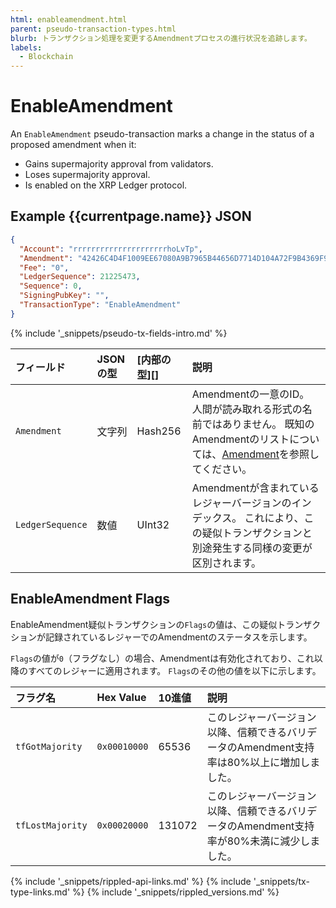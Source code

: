 ```yaml
---
html: enableamendment.html
parent: pseudo-transaction-types.html
blurb: トランザクション処理を変更するAmendmentプロセスの進行状況を追跡します。
labels:
  - Blockchain
---
```


# EnableAmendment

An `EnableAmendment` pseudo-transaction marks a change in the status of a proposed amendment when it:

- Gains supermajority approval from validators.
- Loses supermajority approval.
- Is enabled on the XRP Ledger protocol.

<!-- TODO: Move to propose amendments tutorial.

A server only enables amendments when these conditions are met:
  
- A previous ledger includes an `EnableAmendment` pseudo-transaction with the `tfGotMajority` flag enabled.
- The previous ledger in question is an ancestor of the current ledger.
- The previous ledger in question has a close time that is at least two weeks before the close time of the latest flag ledger.
- There are no `EnableAmendment` pseudo-transactions for this amendment with the `tfLostMajority` flag enabled in the consensus ledgers between the `tfGotMajority` pseudo-transaction and the current ledger.

-->

## Example {{currentpage.name}} JSON

```json
{
  "Account": "rrrrrrrrrrrrrrrrrrrrrhoLvTp",
  "Amendment": "42426C4D4F1009EE67080A9B7965B44656D7714D104A72F9B4369F97ABF044EE",
  "Fee": "0",
  "LedgerSequence": 21225473,
  "Sequence": 0,
  "SigningPubKey": "",
  "TransactionType": "EnableAmendment"
}  
```


{% include '_snippets/pseudo-tx-fields-intro.md' %}
<!--{# fix md highlighting_ #}-->

| フィールド            | JSONの型 | \[内部の型\]\[\] | 説明                                                                                                  |
|:---------------- |:------ |:------------ |:--------------------------------------------------------------------------------------------------- |
| `Amendment`      | 文字列    | Hash256      | Amendmentの一意のID。 人間が読み取れる形式の名前ではありません。 既知のAmendmentのリストについては、[Amendment](amendments.html)を参照してください。 |
| `LedgerSequence` | 数値     | UInt32       | Amendmentが含まれているレジャーバージョンのインデックス。 これにより、この疑似トランザクションと別途発生する同様の変更が区別されます。                            |

## EnableAmendment Flags

EnableAmendment疑似トランザクションの`Flags`の値は、この疑似トランザクションが記録されているレジャーでのAmendmentのステータスを示します。

`Flags`の値が`0`（フラグなし）の場合、Amendmentは有効化されており、これ以降のすべてのレジャーに適用されます。 `Flags`のその他の値を以下に示します。

| フラグ名             | Hex Value    | 10進値   | 説明                                                  |
|:---------------- |:------------ |:------ |:--------------------------------------------------- |
| `tfGotMajority`  | `0x00010000` | 65536  | このレジャーバージョン以降、信頼できるバリデータのAmendment支持率は80%以上に増加しました。 |
| `tfLostMajority` | `0x00020000` | 131072 | このレジャーバージョン以降、信頼できるバリデータのAmendment支持率が80%未満に減少しました。 |

<!--{# common link defs #}-->
{% include '_snippets/rippled-api-links.md' %}
{% include '_snippets/tx-type-links.md' %}
{% include '_snippets/rippled_versions.md' %}
